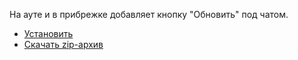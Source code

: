 На ауте и в прибрежке добавляет кнопку "Обновить" под чатом.
<br>
* [Установить](https://raw.githubusercontent.com/MyRequiem/comfortablePlayingInGW/master/separatedScripts/AutRefreshLink/autRefreshLink.user.js)
* [Скачать zip-архив](https://raw.githubusercontent.com/MyRequiem/comfortablePlayingInGW/master/separatedScripts/AutRefreshLink/autRefreshLink.user.js.zip)

